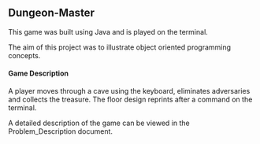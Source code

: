 ## Dungeon-Master

This game was built using Java and is played on the terminal.

The aim of this project was to illustrate object oriented programming concepts. 

#### Game Description

A player moves through a cave using the keyboard, eliminates adversaries and collects the treasure. The floor design reprints after a command on the terminal.

A detailed description of the game can be viewed in the Problem_Description document.
